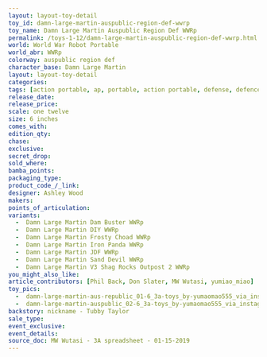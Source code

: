 ```yaml
---
layout: layout-toy-detail 
toy_id: damn-large-martin-auspublic-region-def-wwrp
toy_name: Damn Large Martin Auspublic Region Def WWRp
permalink: /toys-1-12/damn-large-martin-auspublic-region-def-wwrp.html
world: World War Robot Portable
world_abr: WWRp
colorway: auspublic region def
character_base: Damn Large Martin
layout: layout-toy-detail
categories: 
tags: [action portable, ap, portable, action portable, defense, defence, tubby taylor]
release_date: 
release_price:  
scale: one twelve
size: 6 inches
comes_with: 
edition_qty: 
chase: 
exclusive: 
secret_drop: 
sold_where: 
bamba_points: 
packaging_type: 
product_code_/_link: 
designer: Ashley Wood
makers: 
points_of_articulation: 
variants: 
  -  Damn Large Martin Dam Buster WWRp
  -  Damn Large Martin DIY WWRp
  -  Damn Large Martin Frosty Choad WWRp
  -  Damn Large Martin Iron Panda WWRp
  -  Damn Large Martin JDF WWRp
  -  Damn Large Martin Sand Devil WWRp
  -  Damn Large Martin V3 Shag Rocks Outpost 2 WWRp
you_might_also_like: 
article_contributors: [Phil Back, Don Slater, MW Wutasi, yumiao_miao]
toy_pics: 
  -  damn-large-martin-aus-republic_01-6_3a-toys_by-yumaomao555_via_instagram.jpg
  -  damn-large-martin-auspublic_02-6_3a-toys_by-yumaomao555_via_instagram.jpg
backstory: nickname - Tubby Taylor
sale_type: 
event_exclusive: 
event_details: 
source_doc: MW Wutasi - 3A spreadsheet - 01-15-2019
---
```


